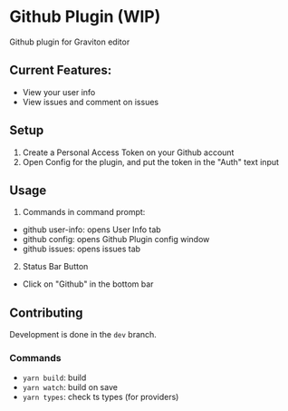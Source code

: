 # Github Plugin (WIP)
Github plugin for Graviton editor

## Current Features:
* View your user info
* View issues and comment on issues

## Setup
1. Create a Personal Access Token on your Github account
2. Open Config for the plugin, and put the token in the "Auth" text input

## Usage
1. Commands in command prompt:
  * github user-info: opens User Info tab
  * github config: opens Github Plugin config window
  * github issues: opens issues tab
2. Status Bar Button
  * Click on "Github" in the bottom bar

## Contributing
Development is done in the ```dev``` branch.

### Commands
* ```yarn build```: build
* ```yarn watch```: build on save
* ```yarn types```: check ts types (for providers)
